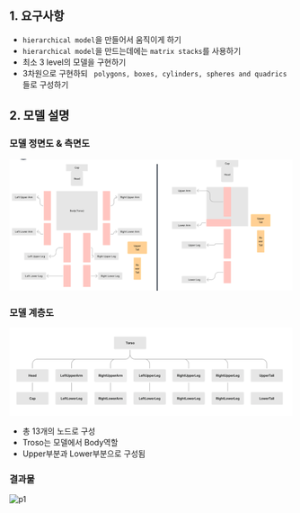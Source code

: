 ## 1. 요구사항
- `hierarchical model`을 만들어서 움직이게 하기
- `hierarchical model`을 만드는데에는 `matrix stacks`를 사용하기
- 최소 3 level의 모델을 구현하기
- 3차원으로 구현하되 ` polygons, boxes, cylinders, spheres and quadrics`들로 구성하기

## 2. 모델 설명

### 모델 정면도 & 측면도
![img.png](img.png)

### 모델 계층도
![img_1.png](img_1.png)

- 총 13개의 노드로 구성
- Troso는 모델에서 Body역할
-  Upper부분과 Lower부분으로 구성됨


### 결과물
![p1](https://github.com/KWAKMANBO/ComputerGraphics/assets/113917771/a8f680ce-e704-4529-aa1c-3cfc1bd1dee5)
